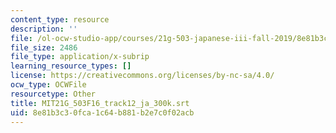 ```yaml
---
content_type: resource
description: ''
file: /ol-ocw-studio-app/courses/21g-503-japanese-iii-fall-2019/8e81b3c30fca1c64b881b2e7c0f02acb_MIT21G_503F16_track12_ja_300k.srt
file_size: 2486
file_type: application/x-subrip
learning_resource_types: []
license: https://creativecommons.org/licenses/by-nc-sa/4.0/
ocw_type: OCWFile
resourcetype: Other
title: MIT21G_503F16_track12_ja_300k.srt
uid: 8e81b3c3-0fca-1c64-b881-b2e7c0f02acb
---
```

